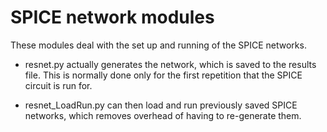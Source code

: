 # SPICE network modules

These modules deal with the set up and running of the SPICE networks.

- resnet.py actually generates the network, which is saved to the results file.
This is normally done only for the first repetition that the SPICE circuit is run for.

- resnet_LoadRun.py can then load and run previously saved SPICE networks, which removes
overhead of having to re-generate them.
